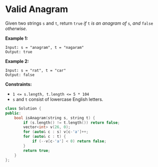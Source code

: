 # Valid Anagram

Given two strings `s` and `t`, return `true` *if* `t` *is an anagram of* `s`*, and* `false` *otherwise*.

 

**Example 1:**

```
Input: s = "anagram", t = "nagaram"
Output: true
```

**Example 2:**

```
Input: s = "rat", t = "car"
Output: false
```

 

**Constraints:**

- `1 <= s.length, t.length <= 5 * 104`
- `s` and `t` consist of lowercase English letters.

```c++
class Solution {
public:
    bool isAnagram(string s, string t) {
        if (s.length() != t.length()) return false;
        vector<int> v(26, 0);
        for (auto& c : s) v[c-'a']++;
        for (auto& c : t) {
            if (--v[c-'a'] < 0) return false;
        }
        return true;
    }
};
```

